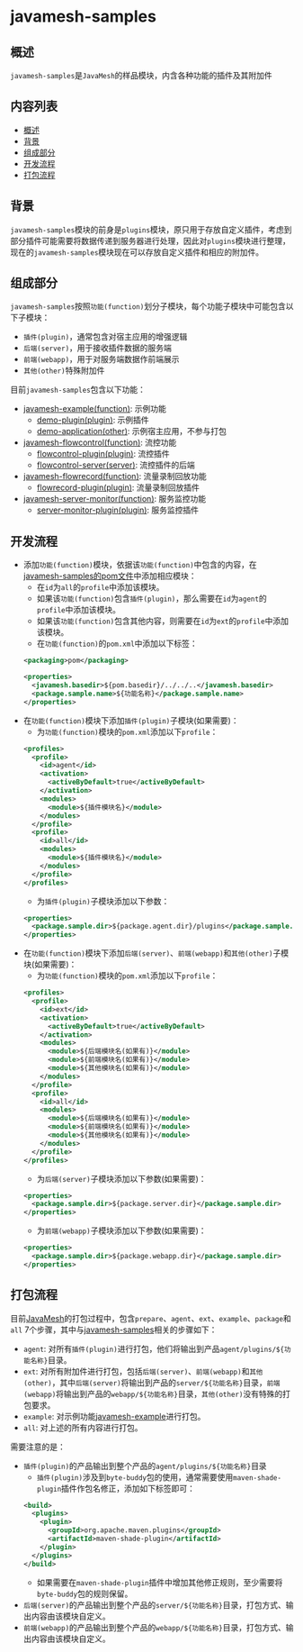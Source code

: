 # javamesh-samples

## 概述

`javamesh-samples`是`JavaMesh`的样品模块，内含各种功能的插件及其附加件

## 内容列表

- [概述](#概述)
- [背景](#背景)
- [组成部分](#组成部分)
- [开发流程](#开发流程)
- [打包流程](#打包流程)

## 背景

`javamesh-samples`模块的前身是`plugins`模块，原只用于存放自定义插件，考虑到部分插件可能需要将数据传递到服务器进行处理，因此对`plugins`模块进行整理，现在的`javamesh-samples`模块现在可以存放自定义插件和相应的附加件。

## 组成部分

`javamesh-samples`按照`功能(function)`划分子模块，每个功能子模块中可能包含以下子模块：

- `插件(plugin)`，通常包含对宿主应用的增强逻辑
- `后端(server)`，用于接收插件数据的服务端
- `前端(webapp)`，用于对服务端数据作前端展示
- `其他(other)`特殊附加件

目前`javamesh-samples`包含以下功能：

- [javamesh-example(function)](javamesh-example): 示例功能
  - [demo-plugin(plugin)](javamesh-example/demo-plugin): 示例插件
  - [demo-application(other)](javamesh-example/demo-application): 示例宿主应用，不参与打包
- [javamesh-flowcontrol(function)](javamesh-flowcontrol): 流控功能
  - [flowcontrol-plugin(plugin)](javamesh-flowcontrol/flowcontrol-plugin): 流控插件
  - [flowcontrol-server(server)](javamesh-flowcontrol/flowcontrol-server): 流控插件的后端
- [javamesh-flowrecord(function)](javamesh-flowrecord): 流量录制回放功能
  - [flowrecord-plugin(plugin)](javamesh-flowrecord/flowrecord-plugin): 流量录制回放插件
- [javamesh-server-monitor(function)](javamesh-server-monitor): 服务监控功能
  - [server-monitor-plugin(plugin)](javamesh-server-monitor/server-monitor-plugin): 服务监控插件

## 开发流程

- 添加`功能(function)`模块，依据该`功能(function)`中包含的内容，在[javamesh-samples的pom文件](pom.xml)中添加相应模块：
  - 在`id`为`all`的`profile`中添加该模块。
  - 如果该`功能(function)`包含`插件(plugin)`，那么需要在`id`为`agent`的`profile`中添加该模块。
  - 如果该`功能(function)`包含其他内容，则需要在`id`为`ext`的`profile`中添加该模块。
  - 在`功能(function)`的`pom.xml`中添加以下标签：
  ```xml
  <packaging>pom</packaging>
  ```
  ```xml
  <properties>
    <javamesh.basedir>${pom.basedir}/../../..</javamesh.basedir>
    <package.sample.name>${功能名称}</package.sample.name>
  </properties>
  ```
- 在`功能(function)`模块下添加`插件(plugin)`子模块(如果需要)：
  - 为`功能(function)`模块的`pom.xml`添加以下`profile`：
  ```xml
  <profiles>
    <profile>
      <id>agent</id>
      <activation>
        <activeByDefault>true</activeByDefault>
      </activation>
      <modules>
        <module>${插件模块名}</module>
      </modules>
    </profile>
    <profile>
      <id>all</id>
      <modules>
        <module>${插件模块名}</module>
      </modules>
    </profile>
  </profiles>
  ```
  - 为`插件(plugin)`子模块添加以下参数：
  ```xml
  <properties>
    <package.sample.dir>${package.agent.dir}/plugins</package.sample.dir>
  </properties>
  ```
- 在`功能(function)`模块下添加`后端(server)`、`前端(webapp)`和`其他(other)`子模块(如果需要)：
  - 为`功能(function)`模块的`pom.xml`添加以下`profile`：
  ```xml
  <profiles>
    <profile>
      <id>ext</id>
      <activation>
        <activeByDefault>true</activeByDefault>
      </activation>
      <modules>
        <module>${后端模块名(如果有)}</module>
        <module>${前端模块名(如果有)}</module>
        <module>${其他模块名(如果有)}</module>
      </modules>
    </profile>
    <profile>
      <id>all</id>
      <modules>
        <module>${后端模块名(如果有)}</module>
        <module>${前端模块名(如果有)}</module>
        <module>${其他模块名(如果有)}</module>
      </modules>
    </profile>
  </profiles>
  ```
  - 为`后端(server)`子模块添加以下参数(如果需要)：
  ```xml
  <properties>
    <package.sample.dir>${package.server.dir}</package.sample.dir>
  </properties>
  ```
  - 为`前端(webapp)`子模块添加以下参数(如果需要)：
  ```xml
  <properties>
    <package.sample.dir>${package.webapp.dir}</package.sample.dir>
  </properties>
  ```

## 打包流程

目前[JavaMesh](../pom.xml)的打包过程中，包含`prepare`、`agent`、`ext`、`example`、`package`和`all`
7个步骤，其中与[javamesh-samples](pom.xml)相关的步骤如下：

- `agent`: 对所有`插件(plugin)`进行打包，他们将输出到产品`agent/plugins/${功能名称}`目录。
- `ext`: 对所有附加件进行打包，包括`后端(server)`、`前端(webapp)`和`其他(other)`，其中`后端(server)`将输出到产品的`server/${功能名称}`目录，`前端(webapp)`将输出到产品的`webapp/${功能名称}`目录，`其他(other)`没有特殊的打包要求。
- `example`: 对示例功能[javamesh-example](javamesh-example)进行打包。
- `all`: 对上述的所有内容进行打包。

需要注意的是：

- `插件(plugin)`的产品输出到整个产品的`agent/plugins/${功能名称}`目录
  - `插件(plugin)`涉及到`byte-buddy`包的使用，通常需要使用`maven-shade-plugin`插件作包名修正，添加如下标签即可：
  ```xml
  <build>
    <plugins>
      <plugin>
        <groupId>org.apache.maven.plugins</groupId>
        <artifactId>maven-shade-plugin</artifactId>
      </plugin>
    </plugins>
  </build>
  ```
  - 如果需要在`maven-shade-plugin`插件中增加其他修正规则，至少需要将`byte-buddy`包的规则保留。
- `后端(server)`的产品输出到整个产品的`server/${功能名称}`目录，打包方式、输出内容由该模块自定义。
- `前端(webapp)`的产品输出到整个产品的`webapp/${功能名称}`目录，打包方式、输出内容由该模块自定义。
